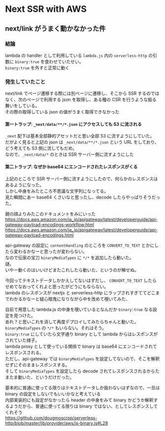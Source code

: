 # Next SSR with AWS

## next/link がうまく動かなかった件

### 結論

lambda の handler として利用している `lambda.js` 内の `serverless-http` の引数に `binary:true` を食わせていたせい。  
`binary:true` を外すと正常に動く

### 発生していたこと

next/link でページ遷移する際には別ページに遷移し、そこから SSR するのではなく、次のページで利用する json を取得し、ある種の CSR を行うような振る舞いをしている。  
その際の取得している json の値がうまく取得できなかった

#### 第一トラップ: `_next/data/**/*.json` にアクセスしても S3 に流される

`_next` 配下は基本全部静的アセットだと思い全部 S3 に流すようにしていた。  
だがよく見ると上記の json は `_next/data/**/*.json` という URL をしており、どう考えても S3 側に流してもだめ。  
なので、`_next/data/*` のときは SSR サーバー側に流すようにした  

#### 第二トラップ: なぜか base64 にエンコードされたレスポンスがくる

上記のところで SSR サーバー側に流すようにしたので、何らかのレスポンスはあるようになった。  
しかし中身をみたところ不思議な文字列になってる。  
見た瞬間にあー base64 くさいなと思ったし、decode したらやっぱりそうだった。  

親の顔よりみたこのドキュメントをみにいった  
https://docs.aws.amazon.com/ja_jp/apigateway/latest/developerguide/api-gateway-payload-encodings-workflow.html  
https://docs.aws.amazon.com/ja_jp/apigateway/latest/developerguide/api-gateway-payload-encodings.html  

api-gateway の設定に `contentHandling` のところを `CONVERT_TO_TEXT` とかにしたら変わるかなーと思ったが変わらない。  
なので伝家の宝刀 `binaryMediaTypes` に `*/*` を追加したら動いた。  
謎。  
いやー動くのはいいけどまたこれしたら動いた、というのが解せぬ。  

今回ってテキストデータしかかえしてないはずだし、 `CONVERT_TO_TEXT` したらせめてなおってくれよと思ったがどうにもならない。  
lambda のレスポンスが nextjs と serverless-http にラップされすぎててどこまでわかるかなーと疑心暗鬼になりながら中を改めて覗いてみた、  

自前で用意した lambda.js の中身を覗いているとなんだか `binary:true` なる設定を見つけた。  
あれ？と思いこれを消して再度デプロイしてみたらちゃんと動いた。  
`binaryMediaTypes` の `*/*` もいらない。それはそう。  
`binary:true` にしていたら文字通り binary として lambda からはレスポンスがされていた様子。  
lambda proxy として使っている関係で binary は base64 にエンコードされてレスポンスされる。  
ただし、api-gateway では `binaryMediaTypes` を設定してないので、そこを解釈せずにそのままレスポンスする。  
そして `binaryMediaTypes` を設定したら decode されてレスポンスされるからたまたま動いた、というだけだった。  

基本的に普通に使ってる限りはテキストデータしか扱わないはずなので、一旦は binary の設定をしないでもいいかなと考えている  
内部実装的にも設定がなかったら header の中身をみて binary かどうか解釈するようだから、普通に使ってる限りは binary ではない、としてレスポンスしてくれそう  
https://github.com/dougmoscrop/serverless-http/blob/master/lib/provider/aws/is-binary.js#L28  
